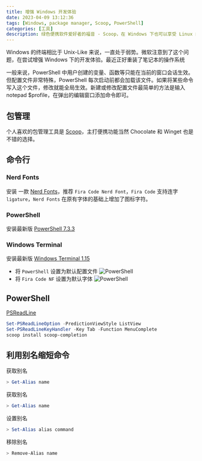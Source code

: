 ```yaml
---
title: 增强 Windows 开发体验
date: 2023-04-09 13:12:36
tags: [Windows, package manager, Scoop, PowerShell]
categories: [工具]
description: 绿色便携软件爱好者的福音 - Scoop，在 Windows 下也可以享受 Linux 的包管理工具的快乐
---
```


Windows 的终端相比于 Unix-Like 来说，一直处于弱势。微软注意到了这个问题，在尝试增强 Windows 下的开发体验。最近正好重装了笔记本的操作系统

一般来说，PowerShell 中用户创建的变量、函数等只能在当前的窗口会话生效。但配置文件非常特殊，PowerShell 每次启动前都会加载该文件。如果将某些命令写入这个文件，修改就能全局生效。新建或修改配置文件最简单的方法是输入 notepad $profile，在弹出的编辑窗口添加命令即可。

## 包管理

个人喜欢的包管理工具是 [Scoop](https://scoop.sh/)，主打便携功能当然 Chocolate 和 Winget 也是不错的选择。

## 命令行

### Nerd Fonts

安装 一款 [Nerd Fonts](https://github.com/ryanoasis/nerd-fonts)，推荐 `Fira Code Nerd Font`，`Fira Code` 支持连字 `ligature`，`Nerd Fonts` 在原有字体的基础上增加了图标字符。

### PowerShell

安装最新版 [PowerShell 7.3.3](https://www.microsoft.com/store/productId/9MZ1SNWT0N5D)

### Windows Terminal

安装最新版 [Windows Terminal 1.15](https://www.microsoft.com/store/productId/9N0DX20HK701)

- 将 `PowerShell` 设置为默认配置文件
  ![PowerShell](img/1.png)
- 将 `Fira Code NF` 设置为默认字体
  ![PowerShell](img/2.png)

## PowerShell

[PSReadLine](https://github.com/PowerShell/PSReadLine)

```powershell
Set-PSReadLineOption -PredictionViewStyle ListView
Set-PSReadLineKeyHandler -Key Tab -Function MenuComplete
scoop install scoop-completion
```

## 利用别名缩短命令

获取别名

```powershell
> Get-Alias name
```

获取别名

```powershell
> Get-Alias name
```

设置别名

```powershell
> Set-Alias alias command
```

移除别名

```powershell
> Remove-Alias name
```
